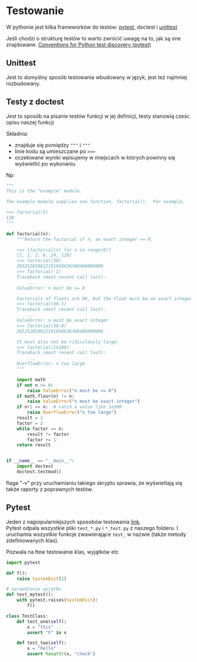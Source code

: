 # Testowanie

W pythonie jest kilka frameworków do testów: [pytest](https://docs.pytest.org/en/latest/getting-started.html), doctest i [unittest](https://docs.python.org/3/library/unittest.html#module-unittest)

Jeśli chodzi o strukturę testów to warto zwrócić uwagę na to, jak są one znajdowane. [Conventions for Python test discovery (pytest)](https://docs.pytest.org/en/latest/explanation/goodpractices.html#test-discovery)

## Unittest

Jest to domyślny sposób testowania wbudowany w język, jest też najmniej rozbudowany.

## Testy z doctest

Jest to sposób na pisanie testów funkcji w jej definicji, testy stanowią cześc opisu naszej funkcji

Składnia:

- znajduje się pomiędzy `"""` i `"""`
- linie kodu są umieszczane po `>>>`
- oczekiwane wyniki wpisujemy w miejscach w których powinny się wyświetlić po wykonaniu

Np:

```python
"""
This is the "example" module.

The example module supplies one function, factorial().  For example,

>>> factorial(5)
120
"""

def factorial(n):
    """Return the factorial of n, an exact integer >= 0.

    >>> [factorial(n) for n in range(6)]
    [1, 1, 2, 6, 24, 120]
    >>> factorial(30)
    265252859812191058636308480000000
    >>> factorial(-1)
    Traceback (most recent call last):
        ...
    ValueError: n must be >= 0

    Factorials of floats are OK, but the float must be an exact integer:
    >>> factorial(30.1)
    Traceback (most recent call last):
        ...
    ValueError: n must be exact integer
    >>> factorial(30.0)
    265252859812191058636308480000000

    It must also not be ridiculously large:
    >>> factorial(1e100)
    Traceback (most recent call last):
        ...
    OverflowError: n too large
    """

    import math
    if not n >= 0:
        raise ValueError("n must be >= 0")
    if math.floor(n) != n:
        raise ValueError("n must be exact integer")
    if n+1 == n:  # catch a value like 1e300
        raise OverflowError("n too large")
    result = 1
    factor = 2
    while factor <= n:
        result *= factor
        factor += 1
    return result


if __name__ == "__main__":
    import doctest
    doctest.testmod()
```

flaga "-v" przy uruchamianiu takiego skryptu sprawia, że wyświetlają się także raporty z poprawnych testów.

## Pytest

Jeden z najpopularniejszych sposobów testowania [link](https://docs.pytest.org/en/latest/getting-started.html).  
Pytest odpala wszystkie pliki `test_*.py` i `*_test.py` z naszego folderu. I uruchamia wszystkie funkcje zwawierające `test_` w nazwie (także metody zdefiniowanych klas).

Pozwala na łtew testowanie klas, wyjątków etc

```python
import pytest

def f():
    raise SystemExit(1)

# sprawdzanie wyjątku
def test_mytest():
    with pytest.raises(SystemExit):
        f()

class TestClass:
    def test_one(self):
        x = "this"
        assert "h" in x

    def test_two(self):
        x = "hello"
        assert hasattr(x, "check")
```
